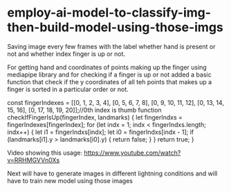 # employ-ai-model-to-classify-img-then-build-model-using-those-imgs

Saving image every few frames with the label whether hand is present or not and whether index finger is up or not.

For getting hand and coordinates of points making up the finger using mediapipe library and for checking if a finger is up or not added a basic function that check if the y coordinates of all teh points that makes up a finger is sorted in a particular order or not.

const fingerIndexes = [[0, 1, 2, 3, 4], [0, 5, 6, 7, 8], [0, 9, 10, 11, 12], [0, 13, 14, 15, 16], [0, 17, 18, 19, 20]];//0th index is thumb
            function checkIfFingerIsUp(fingerIndex, landmarks) {
                let fingerIndxs = fingerIndexes[fingerIndex];
                for (let indx = 1; indx < fingerIndxs.length; indx++) {
                    let i1 = fingerIndxs[indx];
                    let i0 = fingerIndxs[indx - 1];
                    if (landmarks[i1].y > landmarks[i0].y) {
                        return false;
                    }
                }
                return true;
            }

Video showing this usage: https://www.youtube.com/watch?v=RRHMGVVn0Xs

Next will have to generate images in different lightning conditions and will have to train new model using those images
